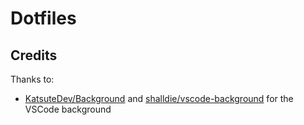 # Dotfiles

## Credits

Thanks to:

- [KatsuteDev/Background] and [shalldie/vscode-background] for the VSCode
  background


[KatsuteDev/Background]: https://github.com/KatsuteDev/Background/
[shalldie/vscode-background]: https://github.com/shalldie/vscode-background/
